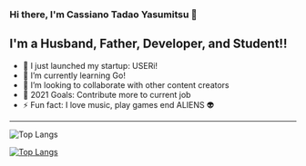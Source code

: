 ### Hi there, I'm Cassiano Tadao Yasumitsu 👋
## I'm a Husband, Father, Developer, and Student!!

- 🔭  I just launched my startup: USERi!
- 🌱  I’m currently learning Go!
- 👯  I’m looking to collaborate with other content creators
- 🥅  2021 Goals: Contribute more to current job
- ⚡  Fun fact: I love music, play games end ALIENS 👽

---


![Top Langs](https://github-readme-stats.vercel.app/api/top-langs/?username=cassianotadaoyasumitsu&langs_count=10&layout=compact)

[![Top Langs](https://github-readme-stats.vercel.app/api/top-langs/?username=cassianotadaoyasumitsu)](https://github.com/cassianotadaoyasumitsu/github-readme-stats)

